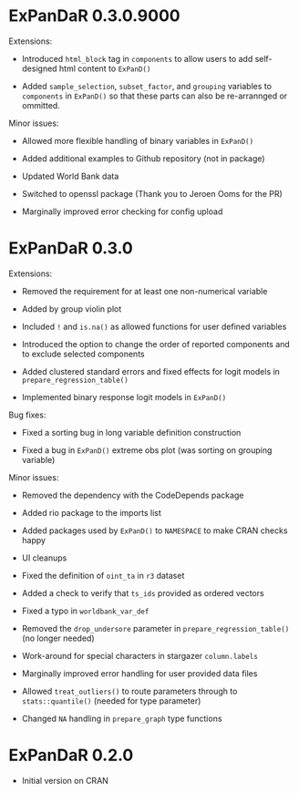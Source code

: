 # ExPanDaR 0.3.0.9000

Extensions:

* Introduced `html_block` tag in `components` to allow users to add self-designed
html content to `ExPanD()`

* Added `sample_selection`, `subset_factor`, and `grouping` variables to `components`
in `ExPanD()` so that these parts can also be re-arrannged or ommitted.

Minor issues:

* Allowed more flexible handling of binary variables in `ExPanD()`

* Added additional examples to Github repository (not in package)

* Updated World Bank data

* Switched to openssl package (Thank you to Jeroen Ooms for the PR)

* Marginally improved error checking for config upload

# ExPanDaR 0.3.0

Extensions:

* Removed the requirement for at least one non-numerical variable

* Added by group violin plot

* Included `!` and `is.na()` as allowed functions for user defined variables

* Introduced the option to change the order of reported components and to exclude selected components

* Added clustered standard errors and fixed effects for logit models in `prepare_regression_table()`

* Implemented binary response logit models in `ExPanD()`


Bug fixes:

* Fixed a sorting bug in long variable definition construction

* Fixed a bug in `ExPanD()` extreme obs plot (was sorting on grouping variable)


Minor issues:

* Removed the dependency with the CodeDepends package

* Added rio package to the imports list

* Added packages used by `ExPanD()` to `NAMESPACE` to make CRAN checks happy

* UI cleanups

* Fixed the definition of `oint_ta` in `r3` dataset

* Added a check to verify that `ts_ids` provided as ordered vectors 

* Fixed a typo in `worldbank_var_def`

* Removed the `drop_undersore` parameter in `prepare_regression_table()` (no longer needed)

* Work-around for special characters in stargazer `column.labels`

* Marginally improved error handling for user provided data files

* Allowed `treat_outliers()` to route parameters through to `stats::quantile()` (needed for type parameter)

* Changed `NA` handling in `prepare_graph` type functions


# ExPanDaR 0.2.0

* Initial version on CRAN

